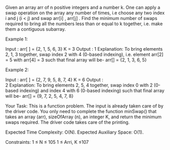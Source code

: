 

Given an array arr of n positive integers and a number k. One can apply a swap operation on the array any number of times, i.e choose any two index i and j (i < j) and swap arr[i] , arr[j] . Find the minimum number of swaps required to bring all the numbers less than or equal to k together, i.e. make them a contiguous subarray.

Example 1:

Input : 
arr[ ] = {2, 1, 5, 6, 3} 
K = 3
Output : 
1
Explanation:
To bring elements 2, 1, 3 together,
swap index 2 with 4 (0-based indexing),
i.e. element arr[2] = 5 with arr[4] = 3
such that final array will be- 
arr[] = {2, 1, 3, 6, 5}

Example 2:

Input : 
arr[ ] = {2, 7, 9, 5, 8, 7, 4} 
K = 6 
Output :  
2 
Explanation: 
To bring elements 2, 5, 4 together, 
swap index 0 with 2 (0-based indexing)
and index 4 with 6 (0-based indexing)
such that final array will be- 
arr[] = {9, 7, 2, 5, 4, 7, 8}
 

Your Task:
This is a function problem. The input is already taken care of by the driver code. You only need to complete the function minSwap() that takes an array (arr), sizeOfArray (n), an integer K, and return the minimum swaps required. The driver code takes care of the printing.

Expected Time Complexity: O(N).
Expected Auxiliary Space: O(1).


Constraints:
1 ≤ N ≤ 105
1 ≤ Arri, K ≤107